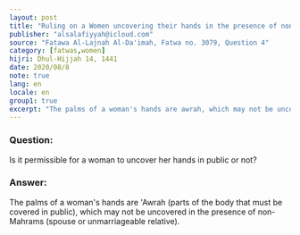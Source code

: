 ```yaml
---
layout: post
title: "Ruling on a Women uncovering their hands in the presence of non-Mahrams"
publisher: "alsalafiyyah@icloud.com"
source: "Fatawa Al-Lajnah Al-Da'imah, Fatwa no. 3079, Question 4"
category: [fatwas,women]
hijri: Dhul-Hijjah 14, 1441
date: 2020/08/8
note: true
lang: en
locale: en
group1: true
excerpt: "The palms of a woman's hands are awrah, which may not be uncovered in the presence of non-Mahrams men."
---
```


### Question: 
Is it permissible for a woman to uncover her hands in public or not?

### Answer: 
The palms of a woman's hands are 'Awrah (parts of the body that must be covered in public), which may not be uncovered in the presence of non-Mahrams (spouse or unmarriageable relative). 
